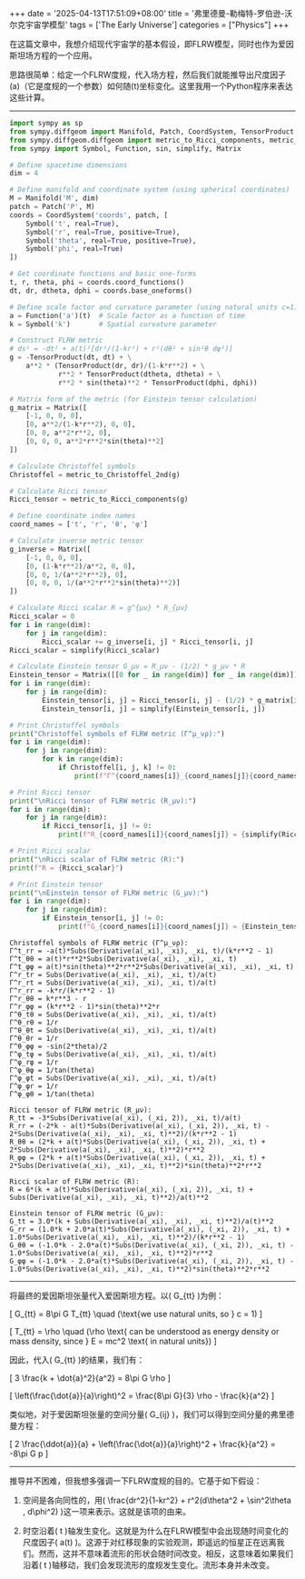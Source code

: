 +++
date = '2025-04-13T17:51:09+08:00'
title = '弗里德曼-勒梅特-罗伯逊-沃尔克宇宙学模型'
tags = ['The Early Universe']
categories = ["Physics"]
+++

在这篇文章中，我想介绍现代宇宙学的基本假设，即FLRW模型，同时也作为爱因斯坦场方程的一个应用。

思路很简单：给定一个FLRW度规，代入场方程，然后我们就能推导出尺度因子\(a\)（它是度规的一个参数）如何随\(t\)坐标变化。这里我用一个Python程序来表达这些计算。

---

```python
import sympy as sp
from sympy.diffgeom import Manifold, Patch, CoordSystem, TensorProduct
from sympy.diffgeom.diffgeom import metric_to_Ricci_components, metric_to_Christoffel_2nd
from sympy import Symbol, Function, sin, simplify, Matrix

# Define spacetime dimensions
dim = 4

# Define manifold and coordinate system (using spherical coordinates)
M = Manifold('M', dim)
patch = Patch('P', M)
coords = CoordSystem('coords', patch, [
    Symbol('t', real=True),
    Symbol('r', real=True, positive=True),
    Symbol('theta', real=True, positive=True),
    Symbol('phi', real=True)
])

# Get coordinate functions and basic one-forms
t, r, theta, phi = coords.coord_functions()
dt, dr, dtheta, dphi = coords.base_oneforms()

# Define scale factor and curvature parameter (using natural units c=1)
a = Function('a')(t)  # Scale factor as a function of time
k = Symbol('k')       # Spatial curvature parameter

# Construct FLRW metric
# ds² = -dt² + a(t)²[dr²/(1-kr²) + r²(dθ² + sin²θ dφ²)]
g = -TensorProduct(dt, dt) + \
    a**2 * (TensorProduct(dr, dr)/(1-k*r**2) + \
            r**2 * TensorProduct(dtheta, dtheta) + \
            r**2 * sin(theta)**2 * TensorProduct(dphi, dphi))

# Matrix form of the metric (for Einstein tensor calculation)
g_matrix = Matrix([
    [-1, 0, 0, 0],
    [0, a**2/(1-k*r**2), 0, 0],
    [0, 0, a**2*r**2, 0],
    [0, 0, 0, a**2*r**2*sin(theta)**2]
])

# Calculate Christoffel symbols
Christoffel = metric_to_Christoffel_2nd(g)

# Calculate Ricci tensor
Ricci_tensor = metric_to_Ricci_components(g)

# Define coordinate index names
coord_names = ['t', 'r', 'θ', 'φ']

# Calculate inverse metric tensor
g_inverse = Matrix([
    [-1, 0, 0, 0],
    [0, (1-k*r**2)/a**2, 0, 0],
    [0, 0, 1/(a**2*r**2), 0],
    [0, 0, 0, 1/(a**2*r**2*sin(theta)**2)]
])

# Calculate Ricci scalar R = g^{μν} * R_{μν}
Ricci_scalar = 0
for i in range(dim):
    for j in range(dim):
        Ricci_scalar += g_inverse[i, j] * Ricci_tensor[i, j]
Ricci_scalar = simplify(Ricci_scalar)

# Calculate Einstein tensor G_μν = R_μν - (1/2) * g_μν * R
Einstein_tensor = Matrix([[0 for _ in range(dim)] for _ in range(dim)])
for i in range(dim):
    for j in range(dim):
        Einstein_tensor[i, j] = Ricci_tensor[i, j] - (1/2) * g_matrix[i, j] * Ricci_scalar
        Einstein_tensor[i, j] = simplify(Einstein_tensor[i, j])

# Print Christoffel symbols
print("Christoffel symbols of FLRW metric (Γ^μ_νρ):")
for i in range(dim):
    for j in range(dim):
        for k in range(dim):
            if Christoffel[i, j, k] != 0:
                print(f"Γ^{coord_names[i]}_{coord_names[j]}{coord_names[k]} = {simplify(Christoffel[i, j, k])}")

# Print Ricci tensor
print("\nRicci tensor of FLRW metric (R_μν):")
for i in range(dim):
    for j in range(dim):
        if Ricci_tensor[i, j] != 0:
            print(f"R_{coord_names[i]}{coord_names[j]} = {simplify(Ricci_tensor[i, j])}")

# Print Ricci scalar
print("\nRicci scalar of FLRW metric (R):")
print(f"R = {Ricci_scalar}")

# Print Einstein tensor
print("\nEinstein tensor of FLRW metric (G_μν):")
for i in range(dim):
    for j in range(dim):
        if Einstein_tensor[i, j] != 0:
            print(f"G_{coord_names[i]}{coord_names[j]} = {Einstein_tensor[i, j]}")
```
```
Christoffel symbols of FLRW metric (Γ^μ_νρ):
Γ^t_rr = -a(t)*Subs(Derivative(a(_xi), _xi), _xi, t)/(k*r**2 - 1)
Γ^t_θθ = a(t)*r**2*Subs(Derivative(a(_xi), _xi), _xi, t)
Γ^t_φφ = a(t)*sin(theta)**2*r**2*Subs(Derivative(a(_xi), _xi), _xi, t)
Γ^r_tr = Subs(Derivative(a(_xi), _xi), _xi, t)/a(t)
Γ^r_rt = Subs(Derivative(a(_xi), _xi), _xi, t)/a(t)
Γ^r_rr = -k*r/(k*r**2 - 1)
Γ^r_θθ = k*r**3 - r
Γ^r_φφ = (k*r**2 - 1)*sin(theta)**2*r
Γ^θ_tθ = Subs(Derivative(a(_xi), _xi), _xi, t)/a(t)
Γ^θ_rθ = 1/r
Γ^θ_θt = Subs(Derivative(a(_xi), _xi), _xi, t)/a(t)
Γ^θ_θr = 1/r
Γ^θ_φφ = -sin(2*theta)/2
Γ^φ_tφ = Subs(Derivative(a(_xi), _xi), _xi, t)/a(t)
Γ^φ_rφ = 1/r
Γ^φ_θφ = 1/tan(theta)
Γ^φ_φt = Subs(Derivative(a(_xi), _xi), _xi, t)/a(t)
Γ^φ_φr = 1/r
Γ^φ_φθ = 1/tan(theta)

Ricci tensor of FLRW metric (R_μν):
R_tt = -3*Subs(Derivative(a(_xi), (_xi, 2)), _xi, t)/a(t)
R_rr = (-2*k - a(t)*Subs(Derivative(a(_xi), (_xi, 2)), _xi, t) - 2*Subs(Derivative(a(_xi), _xi), _xi, t)**2)/(k*r**2 - 1)
R_θθ = (2*k + a(t)*Subs(Derivative(a(_xi), (_xi, 2)), _xi, t) + 2*Subs(Derivative(a(_xi), _xi), _xi, t)**2)*r**2
R_φφ = (2*k + a(t)*Subs(Derivative(a(_xi), (_xi, 2)), _xi, t) + 2*Subs(Derivative(a(_xi), _xi), _xi, t)**2)*sin(theta)**2*r**2

Ricci scalar of FLRW metric (R):
R = 6*(k + a(t)*Subs(Derivative(a(_xi), (_xi, 2)), _xi, t) + Subs(Derivative(a(_xi), _xi), _xi, t)**2)/a(t)**2

Einstein tensor of FLRW metric (G_μν):
G_tt = 3.0*(k + Subs(Derivative(a(_xi), _xi), _xi, t)**2)/a(t)**2
G_rr = (1.0*k + 2.0*a(t)*Subs(Derivative(a(_xi), (_xi, 2)), _xi, t) + 1.0*Subs(Derivative(a(_xi), _xi), _xi, t)**2)/(k*r**2 - 1)
G_θθ = (-1.0*k - 2.0*a(t)*Subs(Derivative(a(_xi), (_xi, 2)), _xi, t) - 1.0*Subs(Derivative(a(_xi), _xi), _xi, t)**2)*r**2
G_φφ = (-1.0*k - 2.0*a(t)*Subs(Derivative(a(_xi), (_xi, 2)), _xi, t) - 1.0*Subs(Derivative(a(_xi), _xi), _xi, t)**2)*sin(theta)**2*r**2
```

---

将最终的爱因斯坦张量代入爱因斯坦方程。以\( G_{tt} \)为例：

\[
G_{tt} = 8\pi G T_{tt} \quad (\text{we use natural units, so } c = 1)
\]

\[
T_{tt} = \rho \quad (\rho \text{ can be understood as energy density or mass density, since } E = mc^2 \text{ in natural units})
\]

因此，代入\( G_{tt} \)的结果，我们有：

\[
3 \frac{k + \dot{a}^2}{a^2} = 8\pi G \rho
\]

\[
\left(\frac{\dot{a}}{a}\right)^2 = \frac{8\pi G}{3} \rho - \frac{k}{a^2}
\]

类似地，对于爱因斯坦张量的空间分量\( G_{ij} \)，我们可以得到空间分量的弗里德曼方程：

\[
2 \frac{\ddot{a}}{a} + \left(\frac{\dot{a}}{a}\right)^2 + \frac{k}{a^2} = -8\pi G p
\]

---

推导并不困难，但我想多强调一下FLRW度规的目的。它基于如下假设：

1. 空间是各向同性的，用\( \frac{dr^2}{1-kr^2} + r^2(d\theta^2 + \sin^2\theta \, d\phi^2) \)这一项来表示。这就是该项的由来。

2. 时空沿着\( t \)轴发生变化。这就是为什么在FLRW模型中会出现随时间变化的尺度因子\( a(t) \)。这源于对红移现象的实验观测，即遥远的恒星正在远离我们。然而，这并不意味着流形的形状会随时间改变。相反，这意味着如果我们沿着\( t \)轴移动，我们会发现流形的度规发生变化。流形本身并未改变。
